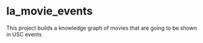 # la_movie_events
This project builds a knowledge graph of movies that are going to be shown in USC events
